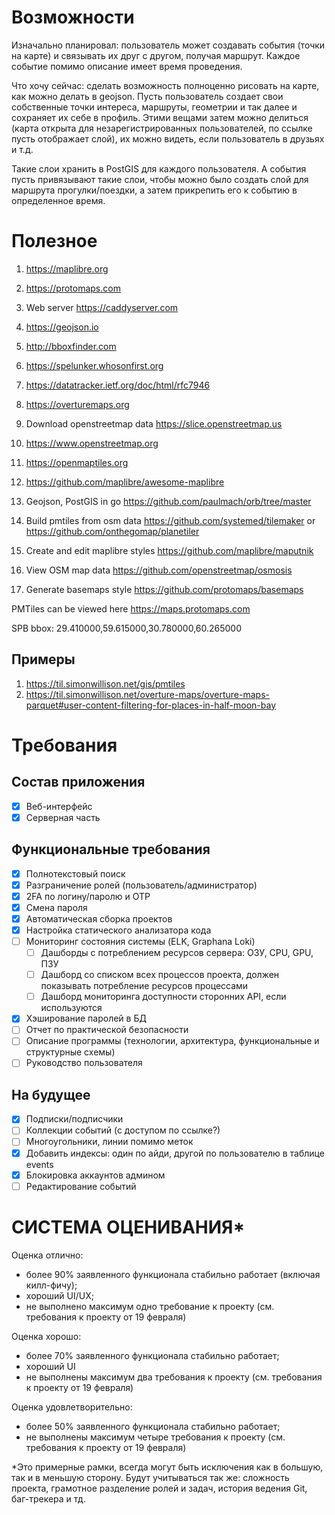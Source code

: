 # Возможности

Изначально планировал: пользователь может создавать события (точки на карте) и связывать их друг с
другом, получая маршрут. Каждое событие помимо описание имеет время проведения.

Что хочу сейчас: сделать возможность полноценно рисовать на карте, как можно делать в geojson. Пусть
пользователь создает свои собственные точки интереса, маршруты, геометрии и так далее и сохраняет их себе в
профиль. Этими вещами затем можно делиться (карта открыта для незарегистрированных пользователей, по
ссылке пусть отображает слой), их можно видеть, если пользователь в друзьях и т.д.

Такие слои хранить в PostGIS для каждого пользователя. А события пусть привязывают такие слои, чтобы
можно было создать слой для маршрута прогулки/поездки, а затем прикрепить его к событию в
определенное время.

# Полезное

1. https://maplibre.org
1. https://protomaps.com
1. Web server https://caddyserver.com
1. https://geojson.io
1. http://bboxfinder.com
1. https://spelunker.whosonfirst.org
1. https://datatracker.ietf.org/doc/html/rfc7946
1. https://overturemaps.org
1. Download openstreetmap data https://slice.openstreetmap.us
1. https://www.openstreetmap.org
1. https://openmaptiles.org

1. https://github.com/maplibre/awesome-maplibre
1. Geojson, PostGIS in go https://github.com/paulmach/orb/tree/master
1. Build pmtiles from osm data https://github.com/systemed/tilemaker or https://github.com/onthegomap/planetiler
1. Create and edit maplibre styles https://github.com/maplibre/maputnik
1. View OSM map data https://github.com/openstreetmap/osmosis
1. Generate basemaps style https://github.com/protomaps/basemaps

PMTiles can be viewed here https://maps.protomaps.com

SPB bbox: 29.410000,59.615000,30.780000,60.265000

## Примеры

1. https://til.simonwillison.net/gis/pmtiles
1. https://til.simonwillison.net/overture-maps/overture-maps-parquet#user-content-filtering-for-places-in-half-moon-bay

# Требования

## Состав приложения

- [x] Веб-интерфейс
- [x] Серверная часть

## Функциональные требования

- [x] Полнотекстовый поиск
- [x] Разграничение ролей (пользователь/администратор)
- [x] 2FA по логину/паролю и OTP
- [x] Смена пароля
- [x] Автоматическая сборка проектов
- [x] Настройка статического анализатора кода
- [ ] Мониторинг состояния системы (ELK, Graphana Loki)
    - [ ] Дашборды с потреблением ресурсов сервера: ОЗУ, CPU, GPU, ПЗУ
    - [ ] Дашборд со списком всех процессов проекта, должен показывать потребление ресурсов процессами
    - [ ] Дашборд мониторинга доступности сторонних API, если используются
- [x] Хэширование паролей в БД
- [ ] Отчет по практической безопасности
- [ ] Описание программы (технологии, архитектура, функциональные и структурные
схемы)
- [ ] Руководство пользователя

## На будущее

- [x] Подписки/подписчики
- [ ] Коллекции событий (с доступом по ссылке?)
- [ ] Многоугольники, линии помимо меток
- [x] Добавить индексы: один по айди, другой по пользователю в таблице events
- [x] Блокировка аккаунтов админом
- [ ] Редактирование событий

# СИСТЕМА ОЦЕНИВАНИЯ*

Оценка отлично:

- более 90% заявленного функционала стабильно работает (включая килл-фичу);
- хороший UI/UX;
- не выполнено максимум одно требование к проекту (см. требования к проекту от
19 февраля)

Оценка хорошо:

- более 70% заявленного функционала стабильно работает;
- хороший UI
- не выполнены максимум два требования к проекту (см. требования к проекту от
19 февраля)

Оценка удовлетворительно:

- более 50% заявленного функционала стабильно работает;
- не выполнены максимум четыре требования к проекту (см. требования к проекту
от 19 февраля)


*Это примерные рамки, всегда могут быть исключения как в большую, так и в
меньшую сторону. Будут учитываться так же: сложность проекта, грамотное
разделение ролей и задач, история ведения Git, баг-трекера и тд.

